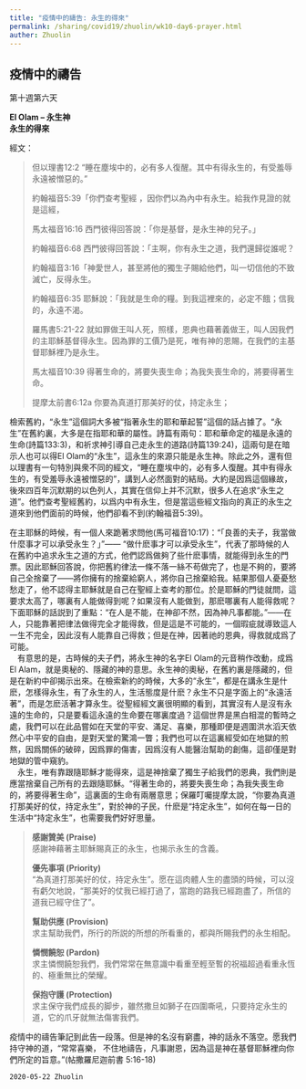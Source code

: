 ```yaml
---
title: "疫情中的禱告: 永生的得來"
permalink: /sharing/covid19/zhuolin/wk10-day6-prayer.html
auther: Zhuolin
---
```

## 疫情中的禱告
第十週第六天  

**El Olam – 永生神**  
**永生的得來**  

經文：  
>
>但以理書12:2‬ “睡在塵埃中的，必有多人復醒。其中有得永生的，有受羞辱永遠被憎惡的。”  
>
>約翰福音5:39「你們查考聖經 ，因你們以為內中有永生。給我作見證的就是這經，  
>
>馬太福音16:16 西門彼得回答說：「你是基督，是永生神的兒子。」  
>
>約翰福音6:68 西門彼得回答說：「主啊，你有永生之道，我們還歸從誰呢？  
>
>約翰福音3:16「神愛世人，甚至將他的獨生子賜給他們，叫一切信他的不致滅亡，反得永生。  
>
>約翰福音6:35 耶穌說：「我就是生命的糧。到我這裡來的，必定不餓；信我的，永遠不渴。  
>
>羅馬書5:21-22 就如罪做王叫人死，照樣，恩典也藉著義做王，叫人因我們的主耶穌基督得永生。因為罪的工價乃是死，唯有神的恩賜，在我們的主基督耶穌裡乃是永生。  
>
>馬太福音10:39 得著生命的，將要失喪生命；為我失喪生命的，將要得著生命。  
>
>提摩太前書6:12a 你要為真道打那美好的仗，持定永生；  

檢索舊約，“永生”這個詞大多被“指著永生的耶和華起誓”這個的話占據了。“永生”在舊約裏，大多是在指耶和華的屬性。詩篇有兩句：耶和華命定的福是永遠的生命(詩篇‬133:3)，和祈求神引導自己走永生的道路(詩篇‬139:24)，這兩句是在暗示人也可以得El Olam的“永生”，這永生的來源只能是永生神。除此之外，還有但以理書有一句特別與衆不同的經文，“睡在塵埃中的，必有多人復醒。其中有得永生的，有受羞辱永遠被憎惡的”，講到人必然面對的結局。大約是因爲這個緣故，後來四百年沉默期的以色列人，其實在信仰上并不沉默，很多人在追求“永生之道”。他們查考聖經舊約，以爲内中有永生，但是當這些經文指向的真正的永生之道來到他們面前的時候，他們卻看不到(約翰福音5:39)。  

在主耶穌的時候，有一個人來跪著求問他(馬可福音10:17)：“「良善的夫子，我當做什麼事才可以承受永生？」”—— “做什麽事才可以承受永生”，代表了那時候的人在舊約中追求永生之道的方式，他們認爲做夠了些什麽事情，就能得到永生的門票。因此耶穌回答說，你把舊約律法一條不落一絲不苟做完了，也是不夠的，要將自己全捨棄了——將你擁有的捨棄給窮人，將你自己捨棄給我。結果那個人憂憂愁愁走了，他不認得主耶穌就是自己在聖經上查考的那位。於是耶穌的門徒就問，這要求太高了，哪裏有人能做得到呢？如果沒有人能做到，那麽哪裏有人能得救呢？下面耶穌的話説到了重點：“在人是不能，在神卻不然，因為神凡事都能。”——在人，只能靠著把律法做得完全才能得救，但是這是不可能的，一個瑕疵就導致這人一生不完全，因此沒有人能靠自己得救；但是在神，因著祂的恩典，得救就成爲了可能。  
　有意思的是，古時候的夫子們，將永生神的名字El Olam的元音稍作改動，成爲El Alam，就是奧秘的、隱藏的神的意思。永生神的奧秘，在舊約裏是隱藏的，但是在新約中卻揭示出來。在檢索新約的時候，大多的“永生”，都是在講永生是什麽，怎樣得永生，有了永生的人，生活態度是什麽？永生不只是字面上的“永遠活著”，而是怎麽活著才算永生。從聖經經文裏很明顯的看到，其實沒有人是沒有永遠的生命的，只是要看這永遠的生命要在哪裏度過？這個世界是黑白相混的暫時之處，我們可以在此品嘗如在天堂的平安、滿足、喜樂，那種即便是週圍洪水滔天依然心中平安的自由，是對天堂的驚鴻一瞥；我們也可以在這裏經受如在地獄的煎熬，因爲關係的破碎，因爲罪的傷害，因爲沒有人能醫治幫助的創傷，這卻僅是對地獄的管中窺豹。   
　永生，唯有靠跟隨耶穌才能得來，這是神捨棄了獨生子給我們的恩典，我們則是應當捨棄自己所有的去跟隨耶穌。“得著生命的，將要失喪生命；為我失喪生命的，將要得著生命”，這裏面的生命有兩層意思；保羅叮囑提摩太說，“你要為真道打那美好的仗，持定永生”，對於神的子民，什麽是“持定永生”，如何在每一日的生活中“持定永生”，也需要我們好好思量。  

>
>**感謝贊美 (Praise)**  
>感謝神藉著主耶穌賜真正的永生，也揭示永生的含義。  
>
>**優先事項 (Priority)**  
>“為真道打那美好的仗，持定永生”。愿在這肉體人生的盡頭的時候，可以沒有虧欠地說，“那美好的仗我已經打過了，當跑的路我已經跑盡了，所信的道我已經守住了”。  
>
>**幫助供應 (Provision)**  
>求主幫助我們，所行的所説的所想的所看重的，都與所賜我們的永生相配。  
>
>**憐憫饒恕 (Pardon)**  
>求主憐憫饒恕我們，我們常常在無意識中看重至輕至暫的祝福超過看重永恆的、極重無比的榮耀。  
>
>**保抱守護 (Protection)**  
>求主保守我們成長的脚步，雖然撒旦如獅子在四圍嘶吼，只要持定永生的道，它的爪牙就無法傷害我們。  

疫情中的禱告筆記到此告一段落。但是神的名沒有窮盡，神的話永不落空。愿我們持守神的道，“常常喜樂， 不住地禱告，凡事謝恩，因為這是神在基督耶穌裡向你們所定的旨意。”(帖撒羅尼迦前書 5:16-18)  

`2020-05-22 Zhuolin`  

